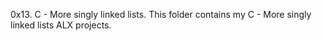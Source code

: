 0x13. C - More singly linked lists.
This folder contains my C - More singly linked lists ALX projects.

